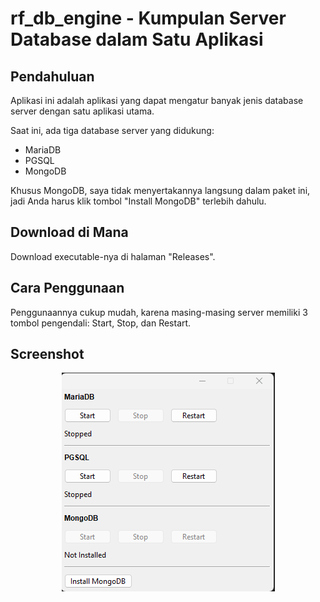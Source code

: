 # rf_db_engine - Kumpulan Server Database dalam Satu Aplikasi

## Pendahuluan

Aplikasi ini adalah aplikasi yang dapat mengatur banyak jenis database server dengan satu aplikasi utama.

Saat ini, ada tiga database server yang didukung:

-	MariaDB
-	PGSQL
-	MongoDB

Khusus MongoDB, saya tidak menyertakannya langsung dalam paket ini, jadi Anda harus klik tombol "Install MongoDB" terlebih dahulu.

## Download di Mana

Download executable-nya di halaman "Releases".

## Cara Penggunaan

Penggunaannya cukup mudah, karena masing-masing server memiliki 3 tombol pengendali: Start, Stop, dan Restart.

## Screenshot

<p align="center">
	<img src="./.md_asset/ss-1.png" />
</p>